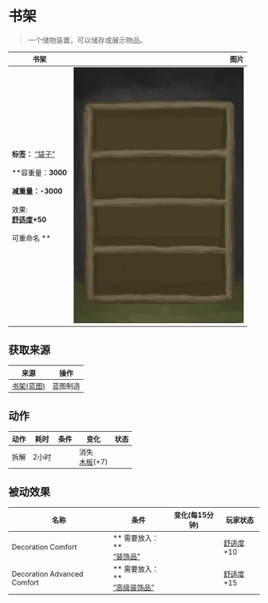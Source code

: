 # 书架  
> 一个储物装置，可以储存或展示物品。  
  
  书架  |   图片   
 ----  |  ----:   
 **标签：**	[“袋子”](tag_Bag.md)<br><br>**容重量：**3000<br><br>**减重量：**-3000<br><br>** 效果: **<br>[舒适度](Comfort.md)+50<br><br>** 可重命名 **  |  ![](Sprite/ShelvingUnit.png)   
  
## 获取来源  
来源  |  操作  
----  |  ----  
[书架(蓝图)](Bp_Bookshelf.md)  |  蓝图制造  
## 动作  
动作  |  耗时  |  条件  |  变化  |  状态  
----  |  ----  |  ----  |  ----  |  ----  
拆解<br>  |  2小时  |    |  消失<br>[木板](Plank.md)(+7)<br>  |    
## 被动效果  
名称  |  条件  |  变化(每15分钟)  |  玩家状态  
----  |  ----  |  ----  |  ----  
Decoration Comfort  |  ** 需要放入：**<br>[“装饰品”](tag_Decoration.md)  |    |  [舒适度](Comfort.md)+10  
Decoration Advanced Comfort  |  ** 需要放入：**<br>[“高级装饰品”](tag_DecorationAdv.md)  |    |  [舒适度](Comfort.md)+15  
